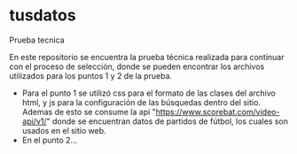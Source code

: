 # tusdatos
Prueba tecnica

En este repositorio se encuentra la prueba técnica realizada para continuar con el proceso de selección, donde se pueden encontrar los archivos utilizados para los puntos 1 y 2 de la prueba.

- Para el punto 1 se utilizó css para el formato de las clases del archivo html, y js para la configuración de las búsquedas dentro del sitio. Ademas de esto se consume la api "https://www.scorebat.com/video-api/v1/" donde se encuentran datos de partidos de fútbol, los cuales son usados en el sitio web.
- En el punto 2...
